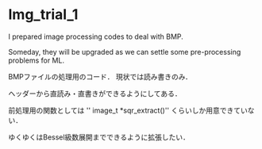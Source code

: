 # Img_trial_1

I prepared image processing codes to deal with BMP.

Someday, they will be upgraded as we can settle some pre-processing problems for ML.

BMPファイルの処理用のコード．
現状では読み書きのみ．

ヘッダーから直読み・直書きができるようにしてある．

前処理用の関数としては
'' image_t *sqr_extract()''
くらいしか用意できていない．

ゆくゆくはBessel級数展開までできるように拡張したい．
